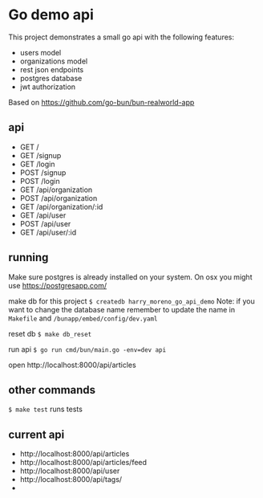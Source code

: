 # Go demo api

This project demonstrates a small go api with the following features:

* users model
* organizations model
* rest json endpoints
* postgres database
* jwt authorization

Based on https://github.com/go-bun/bun-realworld-app

## api

* GET /
* GET /signup
* GET /login
* POST /signup
* POST /login
* GET /api/organization
* POST /api/organization
* GET /api/organization/:id
* GET /api/user
* POST /api/user
* GET /api/user/:id

## running

Make sure postgres is already installed on your system. On osx you might use https://postgresapp.com/

make db for this project
`$ createdb harry_moreno_go_api_demo`
Note: if you want to change the database name remember to update the name in `Makefile` and `/bunapp/embed/config/dev.yaml`

reset db
`$ make db_reset`

run api
`$ go run cmd/bun/main.go -env=dev api`

open
http://localhost:8000/api/articles

## other commands

`$ make test` runs tests

## current api

* http://localhost:8000/api/articles
* http://localhost:8000/api/articles/feed
* http://localhost:8000/api/user
* http://localhost:8000/api/tags/
* 